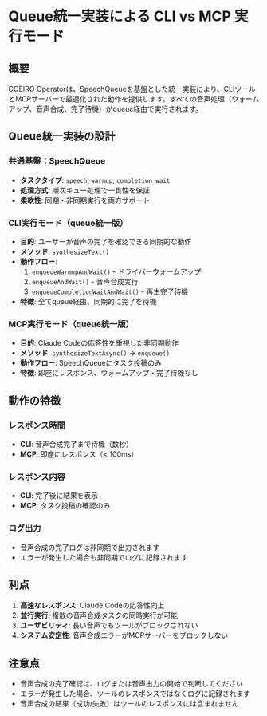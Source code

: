 # Queue統一実装による CLI vs MCP 実行モード

## 概要

COEIRO Operatorは、SpeechQueueを基盤とした統一実装により、CLIツールとMCPサーバーで最適化された動作を提供します。すべての音声処理（ウォームアップ、音声合成、完了待機）がqueue経由で実行されます。

## Queue統一実装の設計

### 共通基盤：SpeechQueue
- **タスクタイプ**: `speech`, `warmup`, `completion_wait`
- **処理方式**: 順次キュー処理で一貫性を保証
- **柔軟性**: 同期・非同期実行を両方サポート

### CLI実行モード（queue統一版）
- **目的**: ユーザーが音声の完了を確認できる同期的な動作
- **メソッド**: `synthesizeText()` 
- **動作フロー**: 
  1. `enqueueWarmupAndWait()` - ドライバーウォームアップ
  2. `enqueueAndWait()` - 音声合成実行
  3. `enqueueCompletionWaitAndWait()` - 再生完了待機
- **特徴**: 全てqueue経由、同期的に完了を待機

### MCP実行モード（queue統一版）
- **目的**: Claude Codeの応答性を重視した非同期動作
- **メソッド**: `synthesizeTextAsync()` → `enqueue()`
- **動作フロー**: SpeechQueueにタスク投稿のみ
- **特徴**: 即座にレスポンス、ウォームアップ・完了待機なし

## 動作の特徴

### レスポンス時間
- **CLI**: 音声合成完了まで待機（数秒）
- **MCP**: 即座にレスポンス（< 100ms）

### レスポンス内容
- **CLI**: 完了後に結果を表示
- **MCP**: タスク投稿の確認のみ

### ログ出力
- 音声合成の完了ログは非同期で出力されます
- エラーが発生した場合も非同期でログに記録されます

## 利点

1. **高速なレスポンス**: Claude Codeの応答性向上
2. **並行実行**: 複数の音声合成タスクの同時実行が可能
3. **ユーザビリティ**: 長い音声でもツールがブロックされない
4. **システム安定性**: 音声合成エラーがMCPサーバーをブロックしない

## 注意点

- 音声合成の完了確認は、ログまたは音声出力の開始で判断してください
- エラーが発生した場合、ツールのレスポンスではなくログに記録されます
- 音声合成の結果（成功/失敗）はツールのレスポンスには含まれません